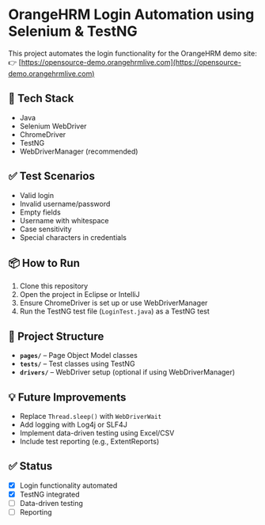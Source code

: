 # OrangeHRM Login Automation using Selenium & TestNG

This project automates the login functionality for the OrangeHRM demo site:  
👉 [https://opensource-demo.orangehrmlive.com](https://opensource-demo.orangehrmlive.com)

## 🔧 Tech Stack
- Java
- Selenium WebDriver
- ChromeDriver
- TestNG
- WebDriverManager (recommended)

## ✅ Test Scenarios
- Valid login
- Invalid username/password
- Empty fields
- Username with whitespace
- Case sensitivity
- Special characters in credentials

## 📦 How to Run
1. Clone this repository
2. Open the project in Eclipse or IntelliJ
3. Ensure ChromeDriver is set up or use WebDriverManager
4. Run the TestNG test file (`LoginTest.java`) as a TestNG test

## 📁 Project Structure
- **`pages/`** – Page Object Model classes
- **`tests/`** – Test classes using TestNG
- **`drivers/`** – WebDriver setup (optional if using WebDriverManager)

## 💡 Future Improvements
- Replace `Thread.sleep()` with `WebDriverWait`
- Add logging with Log4j or SLF4J
- Implement data-driven testing using Excel/CSV
- Include test reporting (e.g., ExtentReports)

## ✅ Status
- [x] Login functionality automated
- [x] TestNG integrated
- [ ] Data-driven testing
- [ ] Reporting
